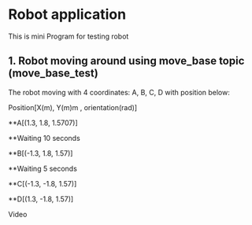 # Robot application
This is mini Program for testing robot
## 1. Robot moving around using move_base topic (move_base_test)

The robot moving with 4 coordinates: A, B, C, D with position below:

Position[X(m), Y(m)m , orientation(rad)]

**A[(1.3, 1.8, 1.5707)]

**Waiting 10 seconds

**B[(-1.3, 1.8, 1.57)]

**Waiting 5 seconds

**C[(-1.3, -1.8, 1.57)]

**D[(1.3, -1.8, 1.57)]

Video
